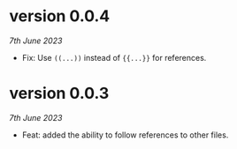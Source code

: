 # version 0.0.4

_7th June 2023_

- Fix: Use `((...))` instead of `{{...}}` for references.

# version 0.0.3

_7th June 2023_

- Feat: added the ability to follow references to other files.
